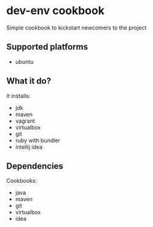 dev-env cookbook
================

Simple cookbook to kickstart newcomers to the project

Supported platforms
-------------------
- ubuntu

What it do?
-----------

It installs:
* jdk
* maven
* vagrant
* virtualbox
* git
* ruby with bundler
* intellij idea

Dependencies
------------

Cookbooks:
* java
* maven
* git
* virtualbox
* idea

